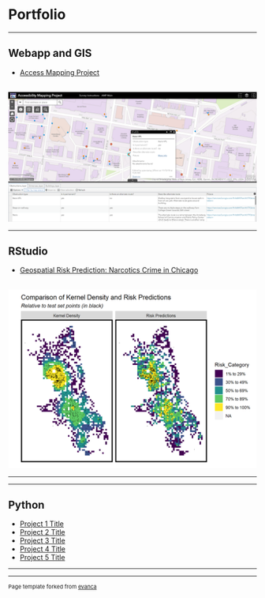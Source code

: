 # Portfolio

---
## Webapp and GIS

- [Access Mapping Project](http://web.sas.upenn.edu/access-map/)
<br>
<img src="AMP_logo.PNG"/>

---
## RStudio

- [Geospatial Risk Prediction: Narcotics Crime in Chicago](/pdf/risk_pred_markdown.html)
<br>
<img src="Chicago_logo.PNG"/>

---

---

## Python

- [Project 1 Title](http://example.com/)
- [Project 2 Title](http://example.com/)
- [Project 3 Title](http://example.com/)
- [Project 4 Title](http://example.com/)
- [Project 5 Title](http://example.com/)

---




---
<p style="font-size:11px">Page template forked from <a href="https://github.com/evanca/quick-portfolio">evanca</a></p>
<!-- Remove above link if you don't want to attibute -->
